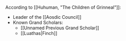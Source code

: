 According to [[Huhuman, "The Children of Grinneal"]]:
- Leader of the [[Aosdic Council]]
- Known Grand Scholars:
	- [[Unnamed Previous Grand Scholar]]
	- [[Luathas|Finch]]
